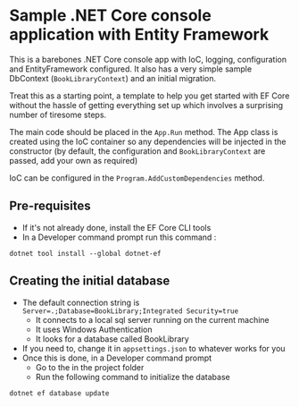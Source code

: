 # Sample .NET Core console application with Entity Framework

This is a barebones .NET Core console app with IoC, logging, configuration and EntityFramework configured. 
It also has a very simple sample DbContext (`BookLibraryContext`) and an initial migration.

Treat this as a starting point, a template to help you get started with EF Core without the hassle of 
getting everything set up which involves a surprising number of tiresome steps.

The main code should be placed in the `App.Run` method. The App class is created using the IoC 
container so any dependencies will be injected in the constructor (by default, the configuration
and `BookLibraryContext` are passed, add your own as required)

IoC can be configured in the `Program.AddCustomDependencies` method.

## Pre-requisites

- If it's not already done, install the EF Core CLI tools
- In a Developer command prompt run this command :

```
dotnet tool install --global dotnet-ef
```

## Creating the initial database

- The default connection string is `Server=.;Database=BookLibrary;Integrated Security=true`
  - It connects to a local sql server running on the current machine
  - It uses Windows Authentication
  - It looks for a database called BookLibrary
- If you need to, change it in `appsettings.json` to whatever works for you
- Once this is done, in a Developer command prompt 
	- Go to the in the project folder
	- Run the following command to initialize the database

```
dotnet ef database update
```
